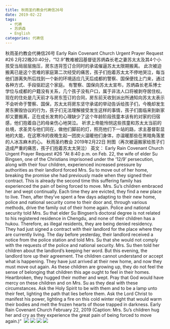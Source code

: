 ```yaml
---
title: 秋雨圣约教会代祷信26号
date: 2019-02-22
tags:
  - 代祷
  - 苏炳森
  - English
categories: 代祷信
---
```

秋雨圣约教会代祷信26号
Early Rain Covenant Church Urgent Prayer Request #26
2月22晚20:40分，“12.9”教难被囚基督徒苏炳森长老之妻苏太太及其4个小孩受当局层层施压，房东违背签订合同时的承诺催逼苏太太限期搬离。
此次被迫搬离已是这个苦难的家庭第二次经受的痛苦，孩子们抱着苏太太不停地哭泣，每当他们游离失所后找到一个新的环境适应几天后成都的警察、国保便找上门来，通过各种方式、手段驱赶这个家庭。
有警察、国保向苏太太宣布，苏炳森长老系博士学位与成都的户籍没有关系，几个孩子没有户口，属于非法人口将被剥夺居住权。
现在的住处是几天前才与房东签订的合同，房东前天收到派出所通知向苏太太表示不会听命于警察、国保，苏太太将房东坚守承诺的举动告诉给孩子们，今晚却发生房东撕毁协议的行为，孩子们无法理解接受发生这样的事情，孩子们面临来到新家却又要搬离，正在成长发育的心理缺少了这个年龄阶段孩童本该有的对家的归宿感，他们抱着自己的母亲伤心地哭泣。
祈求上帝能怜悯这些孩童和苏太太当前的处境，求圣灵与他们同在，做他们脚前的灯，照亮他们下一站的路，求主基督彰显衪的大能，在这寒冷的夜晚生起一团炭火温暖他们身体，亦温暖那些在黑暗角落里的人冰冻麻木的心。
秋雨圣约教会
2019年2月22日
附图（再次被逼搬家给孩子们造成严重的痛苦，孩子们抱着苏太太哭泣）
英文：
Early Rain Covenant Church Urgent Prayer Request #26
"At 8:40 p.m. on Feb. 22, the wife of elder Su Bingsen, one of the Christians imprisoned under the ‘12/9’ persecution, along with their four children, experienced increased pressure by authorities as their landlord forced Mrs. Su to move out of her home, breaking the promise she had previously made when they signed their contract.
This is already the second time this suffering family has experienced the pain of being forced to move. Mrs. Su’s children embraced her and wept continually. Each time they are evicted, they find a new place to live. Then, after they’ve spent a few days adapting to their new home, police and national security come to their door and, through various methods, drive the family out of their home again.
Police and national security told Mrs. Su that elder Su Bingsen’s doctoral degree is not related to his registered residence in Chengdu, and none of their children has a hukou. Therefore, as illegal residents, they are being denied residency.
They had just signed a contract with their landlord for the place where they are currently living. The day before yesterday, their landlord received a notice from the police station and told Mrs. Su that she would not comply with the requests of the police and national security. Mrs. Su then told her children about the landlord’s keeping her word. But this evening, the landlord tore up their agreement. The children cannot understand or accept what is happening. They have just arrived at their new home, and now they must move out again. As these children are growing up, they do not feel the sense of belonging that children this age ought to feel in their homes. Heartbroken, they hugged their mother and wept.
Pray that God would have mercy on these children and on Mrs. Su as they deal with these circumstances. Ask the Holy Spirit to be with them and to be a lamp unto their feet, lighting the path that lies before them. Ask the Lord Christ to manifest his power, lighting a fire on this cold winter night that would warm their bodies and melt the frozen hearts of those trapped in darkness.
Early Rain Covenant Church
February 22, 2019
(Caption: Mrs. Su’s children hug her and cry as they experience the great pain of being forced to move again.)”
​
![](https://images2.imgbox.com/07/03/guaEgwSy_o.jpg)
![](https://images2.imgbox.com/6c/21/AB7v6iNk_o.jpg)
![](https://images2.imgbox.com/ea/f9/heRyTWVY_o.jpg)
![](https://images2.imgbox.com/17/83/ZTTBVV2R_o.jpg)


​
